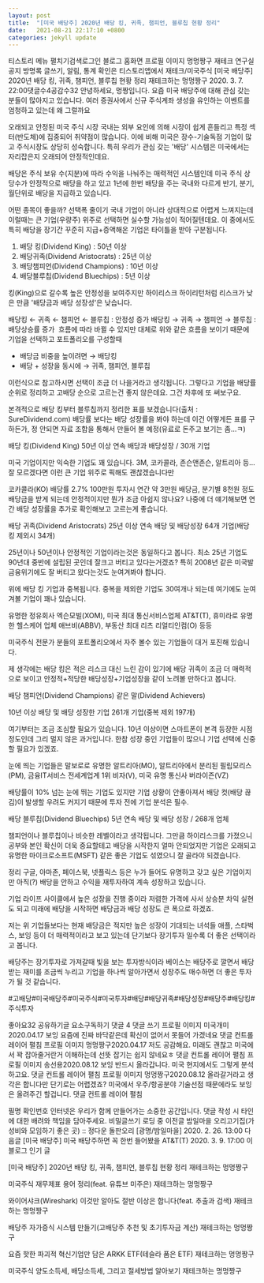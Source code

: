 ```yaml
---
layout: post
title:  "[미국 배당주] 2020년 배당 킹, 귀족, 챔피언, 블루칩 현황 정리"
date:   2021-08-21 22:17:10 +0800
categories: jekyll update
---
```

티스토리 메뉴 펼치기검색로그인
블로그 홈화면
프로필 이미지
멍멍짱구 재테크 연구실
공지
방명록
글쓰기, 알림, 통계 확인은 티스토리앱에서
재테크/미국주식
[미국 배당주] 2020년 배당 킹, 귀족, 챔피언, 블루칩 현황 정리
재테크하는 멍멍짱구
2020. 3. 7. 22:00댓글수4공감수32
안녕하세요, 멍짱입니다.
요즘 미국 배당주에 대해 관심 갖는 분들이 많아지고 있습니다. 여러 증권사에서 신규 주식계좌 생성을 유인하는 이벤트를 엄청하고 있는데 왜 그럴까요


오래되고 안정된 미국 주식 시장
국내는 외부 요인에 의해 시장이 쉽게 흔들리고 특정 섹터(반도체)에 집중되어 취약점이 많습니다. 이에 비해 미국은 장수-기술독점 기업이 많고 주식시장도 상당히 성숙합니다. 특히 우리가 관심 갖는 '배당' 시스템은 미국에서는 자리잡은지 오래되어 안정적인데요.


배당은 주식 보유 수(지분)에 따라 수익을 나눠주는 매력적인 시스템인데 미국 주식 상당수가 안정적으로 배당을 하고 있고 1년에 한번 배당을 주는 국내와 다르게 반기, 분기, 월단위로 배당을 지급하고 있습니다.


어떤 종목이 좋을까? 선택폭 줄이기
국내 기업이 아니라 상대적으로 어렵게 느껴지는데 이럴때는 큰 기업(우량주) 위주로 선택하면 실수할 가능성이 적어질텐데요. 이 중에서도 특히 배당을 장기간 꾸준히 지급+증액해온 기업은 타이틀을 받아 구분됩니다.


1. 배당 킹(Dividend King) : 50년 이상
2. 배당귀족(Dividend Aristocrats) : 25년 이상
3. 배당챔피언(Dividend Champions) : 10년 이상
4. 배당블루칩(Dividend Bluechips) : 5년 이상


킹(King)으로 갈수록 높은 안정성을 보여주지만 하이리스크 하이리턴처럼 리스크가 낮은 만큼 '배당금과 배당 성장성'은 낮습니다.


배당킹 ← 귀족 ← 챔피언 ← 블루칩 : 안정성 증가
배당킹 → 귀족 → 챔피언 → 블루칩 : 배당상승률 증가
​
흐름에 따라 바뀔 수 있지만 대체로 위와 같은 흐름을 보이기 때문에 기업을 선택하고 포트폴리오를 구성할때


- 배당금 비중을 높이려면 → 배당킹
- 배당 + 성장을 동시에 → 귀족, 챔피언, 블루칩


이런식으로 참고하시면 선택이 조금 더 나을거라고 생각됩니다. 그렇다고 기업을 배당률 순위로 정리하고 고배당 순으로 고르는건 좋지 않은데요. 그건 차후에 또 써보구요.


본격적으로 배당 킹부터 블루칩까지 정리한 표를 보겠습니다(출처 : SureDividend.com)
배당률 보다는 배당 성장률을 봐야 하는데 이건 어떻게든 표를 구하든가, 정 안되면 자료 조합을 통해서 만들어 볼 예정(유료로 돈주고 보기는 좀...ㅋ)


배당 킹(Dividend King)
50년 이상 연속 배당과 배당성장 / 30개 기업


미국 기업이지만 익숙한 기업도 꽤 있습니다. 3M, 코카콜라, 존슨앤존슨, 알트리아 등... 잘 모르겠다면 이런 큰 기업 위주로 픽해도 괜찮겠습니다만


코카콜라(KO) 배당률 2.7%
100만원 투자시 연간 약 3만원 배당금, 분기별 8천원 정도 배당금을 받게 되는데 안정적이지만 뭔가 조금 아쉽지 않나요? 나중에 더 얘기해보면 연간 배당 성장률을 추가로 확인해보고 고르는게 좋습니다.


배당 귀족(Dividend Aristocrats)
25년 이상 연속 배당 및 배당성장
64개 기업(배당 킹 제외시 34개)


25년이나 50년이나 안정적인 기업이라는것은 동일하다고 봅니다. 최소 25년 기업도 90년대 중반에 설립된 곳인데 잘크고 버티고 있다는거겠죠? 특히 2008년 같은 미국발 금융위기에도 잘 버티고 왔다는것도 눈여겨봐야 합니다.


위에 배당 킹 기업과 중복됩니다. 중복을 제외한 기업도 30여개나 되는데 여기에도 눈여겨볼 기업이 꽤나 있습니다.


유명한 정유회사 엑슨모빌(XOM), 미국 최대 통신서비스업체 AT&T(T), 휴미라로 유명한 헬스케어 업체 애브비(ABBV), 부동산 최대 리츠 리얼티인컴(O) 등등


미국주식 전문가 분들의 포트폴리오에서 자주 볼수 있는 기업들이 대거 포진해 있습니다.


제 생각에는 배당 킹은 적은 리스크 대신 느린 감이 있기에 배당 귀족이 조금 더 매력적으로 보이고 안정적+적당한 배당성장+기업성장을 같이 노려볼 만하다고 봅니다.

 

배당 챔피언(Dividend Champions)
같은 말(Dividend Achievers)

10년 이상 배당 및 배당 성장한 기업
261개 기업(중복 제외 197개)






여기부터는 조금 조심할 필요가 있습니다. 10년 이상이면 스마트폰이 본격 등장한 시점 정도인데 그리 멀지 않은 과거입니다. 한참 성장 중인 기업들이 많으니 기업 선택에 신중할 필요가 있겠죠.


눈에 띄는 기업들은 말보로로 유명한 알트리아(MO), 알트리아에서 분리된 필립모리스(PM), 금융IT서비스 전세계업계 1위 비자(V), 미국 유명 통신사 버라이즌(VZ)


배당률이 10% 넘는 눈에 뛰는 기업도 있지만 기업 상황이 안좋아져서 배당 컷(배당 끊김)이 발생할 우려도 커지기 때문에 투자 전에 기업 분석은 필수.


배당 블루칩(Dividend Bluechips)
5년 연속 배당 및 배당 성장 / 268개 업체





챔피언이나 블루칩이나 비슷한 레벨이라고 생각됩니다. 그만큼 하이리스크를 가졌으니 공부와 본인 확신이 더욱 중요할테고 배당을 시작한지 얼마 안되었지만 기업은 오래되고 유명한 마이크로소프트(MSFT) 같은 좋은 기업도 섞였으니 잘 골라야 되겠습니다.


정리
구글, 아마존, 페이스북, 넷플릭스 등은 누가 들어도 유명하고 갖고 싶은 기업이지만 아직(?) 배당을 안하고 수익을 재투자하여 계속 성장하고 있습니다.


기업 라이프 사이클에서 높은 성장을 진행 중이라 저렴한 가격에 사서 상승분 차익 실현도 되고 미래에 배당을 시작하면 배당금과 배당 성장도 큰 폭으로 하겠죠.


저는 위 기업들보다는 현재 배당금은 적지만 높은 성장이 기대되는 녀석들 애플, 스타벅스, 보잉 등이 더 매력적이라고 보고 있는데 단기보다 장기투자 일수록 더 좋은 선택이라고 봅니다.

 

배당주는 장기투자로 가져갈때 빛을 보는 투자방식이라 베이스는 배당주로 깔면서 배당 받는 재미를 조금씩 누리고 기업을 하나씩 알아가면서 성장주도 매수하면 더 좋은 투자가 될 것 같습니다.


#고배당#미국배당주#미국주식#미국투자#배당#배당귀족#배당성장#배당주#배당킹#주식투자

좋아요32
공유하기글 요소구독하기
댓글 4
댓글 쓰기
프로필 이미지
미국개미2020.04.17
보잉 요즘에 진짜 바닥같은데 확신이 없어서 못들어 가겠네요
댓글 컨트롤 레이어 펼침
프로필 이미지
멍멍짱구2020.04.17
저도 공감해요. 미래도 괜찮고 미국에서 꽉 잡아줄거란거 이해하는데 선뜻 잡기는 쉽지 않네요ㅎ
댓글 컨트롤 레이어 펼침
프로필 이미지
송선용2020.08.12
보잉 반드시 올라갑니다.
미국 현지에서도 그렇게 분석하고요.
댓글 컨트롤 레이어 펼침
프로필 이미지
멍멍짱구2020.08.12
올라갈거라고 생각은 합니다만 단기로는 어렵겠죠? 미국에서 우주/항공분야 기술선점 때문에라도 보잉은 올려주긴 할겁니다.
댓글 컨트롤 레이어 펼침

필명
확인번호
인터넷은 우리가 함께 만들어가는 소중한 공간입니다. 댓글 작성 시 타인에 대한 배려와 책임을 담아주세요.
비밀글쓰기
로딩 중
이전글
밤일마을 오리고기집(가성비와 모임하기 좋은 곳) :: 정다운 돌판오리 [광명/밤일마을]
2020. 2. 26. 13:00
다음글
[미국 배당주] 미국 배당주하면 꼭 한번 들어봤을 AT&T(T)
2020. 3. 9. 17:00
이 블로그 인기 글

[미국 배당주] 2020년 배당 킹, 귀족, 챔피언, 블루칩 현황 정리
재테크하는 멍멍짱구

미국주식 재무제표 용어 정리(feat. 유튜브 미주은)
재테크하는 멍멍짱구

와이어샤크(Wireshark) 이것만 알아도 절반 이상은 합니다(feat. 추출과 검색)
재테크하는 멍멍짱구

배당주 자가증식 시스템 만들기(고배당주 추천 및 초기투자금 계산)
재테크하는 멍멍짱구

요즘 핫한 파괴적 혁신기업만 담은 ARKK ETF(테슬라 품은 ETF)
재테크하는 멍멍짱구

미국주식 양도소득세, 배당소득세, 그리고 절세방법 알아보기
재테크하는 멍멍짱구